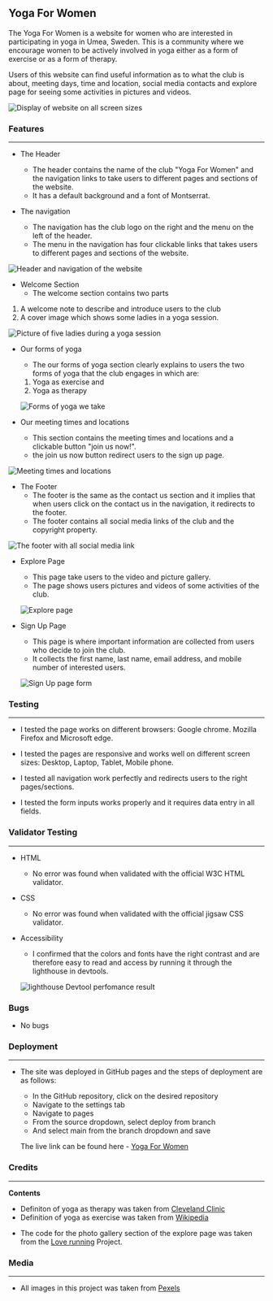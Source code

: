 ## Yoga For Women

The Yoga For Women is a website for women who are interested in participating in yoga in Umea, Sweden. This is a community where we encourage women to be actively involved in yoga either as a form of exercise or as a form of therapy.

Users of this website can find useful information as to what the club is about, meeting days, time and location, social media contacts and explore page for seeing some activities in pictures and videos.

![Display of website on all screen sizes](documentation/all-screen-sizes.PNG)

### Features

---

- The Header

  - The header contains the name of the club "Yoga For Women" and the navigation links to take users to different pages and sections of the website.
  - It has a default background and a font of Montserrat.

- The navigation
  - The navigation has the club logo on the right and the menu on the left of the header.
  - The menu in the navigation has four clickable links that takes users to different pages and sections of the website.

![Header and navigation of the website](documentation/header.PNG)

- Welcome Section
  - The welcome section contains two parts

1. A welcome note to describe and introduce users to the club
2. A cover image which shows some ladies in a yoga session.

![Picture of five ladies during a yoga session](documentation/welcome.PNG)

- Our forms of yoga

  - The our forms of yoga section clearly explains to users the two forms of yoga that the club engages in which are:

  1. Yoga as exercise and
  2. Yoga as therapy

  ![Forms of yoga we take](documentation/Forms-of-Yoga.PNG)

- Our meeting times and locations
  - This section contains the meeting times and locations and a clickable button "join us now!".
  - the join us now button redirect users to the sign up page.

![Meeting times and locations](documentation/meeting-times.PNG)

- The Footer
  - The footer is the same as the contact us section and it implies that when users click on the contact us in the navigation, it redirects to the footer.
  - The footer contains all social media links of the club and the copyright property.

![The footer with all social media link](documentation/footer_contact-us.PNG)

- Explore Page

  - This page take users to the video and picture gallery.
  - The page shows users pictures and videos of some activities of the club.

  ![Explore page](documentation/Explore-page.PNG)

* Sign Up Page

  - This page is where important information are collected from users who decide to join the club.
  - It collects the first name, last name, email address, and mobile number of interested users.

  ![Sign Up page form](documentation/Sign-up-page.PNG)

### Testing

---

- I tested the page works on different browsers: Google chrome. Mozilla Firefox and Microsoft edge.

- I tested the pages are responsive and works well on different screen sizes: Desktop, Laptop, Tablet, Mobile phone.

* I tested all navigation work perfectly and redirects users to the right pages/sections.

- I tested the form inputs works properly and it requires data entry in all fields.

### Validator Testing

---

- HTML
  - No error was found when validated with the official W3C HTML validator.
- CSS
  - No error was found when validated with the official jigsaw CSS validator.
- Accessibility

  - I confirmed that the colors and fonts have the right contrast and are therefore easy to read and access by running it through the lighthouse in devtools.

  ![lighthouse Devtool perfomance result](documentation/lighthouse-Devtools.PNG)

### Bugs

- No bugs

### Deployment

---

- The site was deployed in GitHub pages and the steps of deployment are as follows:

  - In the GitHub repository, click on the desired repository
  - Navigate to the settings tab
  - Navigate to pages
  - From the source dropdown, select deploy from branch
  - And select main from the branch dropdown and save

  The live link can be found here - [Yoga For Women](https://oladipin.github.io/yoga-for-women)

### Credits

---

**Contents**

- Definiton of yoga as therapy was taken from [Cleveland Clinic](https://my.clevelandclinic.org/health/treatments/24889-yoga-therapy#:~:text=Yoga%20therapy%20is%20a%20mind,treatment%20by%20a%20healthcare%20provider.)
- Definition of yoga as exercise was taken from [Wikipedia](https://en.wikipedia.org/wiki/Yoga_as_exercise)

* The code for the photo gallery section of the explore page was taken from the [Love running](https://oladipin-love-running-8hrz8ibhhv.us2.codeanyapp.com/#/workspaces/Love-running) Project.

### Media

---

- All images in this project was taken from [Pexels](https://pexels.com)
